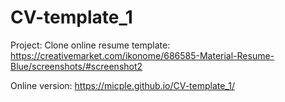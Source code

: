 # CV-template_1
 Project: Clone online resume template: https://creativemarket.com/ikonome/686585-Material-Resume-Blue/screenshots/#screenshot2
 
 Online version: https://micple.github.io/CV-template_1/
